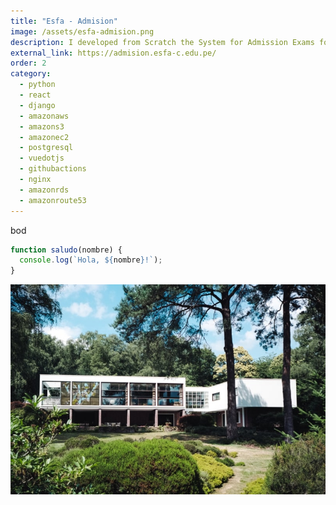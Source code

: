 ```yaml
---
title: "Esfa - Admision"
image: /assets/esfa-admision.png
description: I developed from Scratch the System for Admission Exams for the Music University.
external_link: https://admision.esfa-c.edu.pe/
order: 2
category:
  - python
  - react
  - django
  - amazonaws
  - amazons3
  - amazonec2
  - postgresql
  - vuedotjs
  - githubactions
  - nginx
  - amazonrds
  - amazonroute53
---
```


bod

```javascript
function saludo(nombre) {
  console.log(`Hola, ${nombre}!`);
}
```

![image](/public/assets/product-1-min.jpg)
